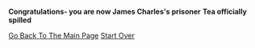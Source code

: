 
**Congratulations- you are now James Charles's prisoner**
**Tea officially spilled**


[Go Back To The Main Page](../README.md)
[Start Over](../beginning/intro.md)